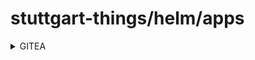 # stuttgart-things/helm/apps

<details><summary>GITEA</summary>

```bash
cat <<EOF > gitea.yaml
---
helmfiles:
  - path: git::https://github.com/stuttgart-things/helm.git@apps/gitea.yaml.gotmpl
    values:
      - namespace: gitea
      - version: 12.1.3


EOF

helmfile template -f gitea.yaml # RENDER ONLY
helmfile apply -f gitea.yaml # APPLY HELMFILE
```

</details>